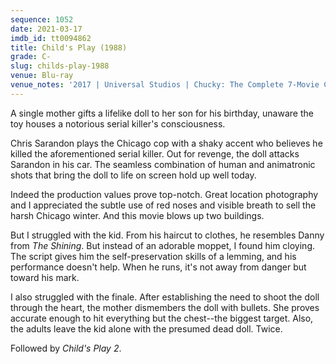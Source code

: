```yaml
---
sequence: 1052
date: 2021-03-17
imdb_id: tt0094862
title: Child's Play (1988)
grade: C-
slug: childs-play-1988
venue: Blu-ray
venue_notes: '2017 | Universal Studios | Chucky: The Complete 7-Movie Collection'
---
```


A single mother gifts a lifelike doll to her son for his birthday, unaware the toy houses a notorious serial killer's consciousness.

<!-- end -->

Chris Sarandon plays the Chicago cop with a shaky accent who believes he killed the aforementioned serial killer. Out for revenge, the doll attacks Sarandon in his car. The seamless combination of human and animatronic shots that bring the doll to life on screen hold up well today.

Indeed the production values prove top-notch. Great location photography and I appreciated the subtle use of red noses and visible breath to sell the harsh Chicago winter. And this movie blows up two buildings.

But I struggled with the kid. From his haircut to clothes, he resembles Danny from <span data-imdb-id="tt0081505">_The Shining_</span>. But instead of an adorable moppet, I found him cloying. The script gives him the self-preservation skills of a lemming, and his performance doesn't help. When he runs, it's not away from danger but toward his mark.

I also struggled with the finale. After establishing the need to shoot the doll through the heart, the mother dismembers the doll with bullets. She proves accurate enough to hit everything but the chest--the biggest target. Also, the adults leave the kid alone with the presumed dead doll. Twice.

Followed by <span data-imdb-id="tt0099253">_Child's Play 2_</span>.
